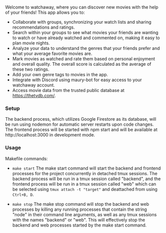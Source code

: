 Welcome to watchaway, where you can discover new movies with the help of your friends! This app allows you to:

- Collaborate with groups, synchronizing your watch lists and sharing recommendations and ratings.
- Search within your groups to see what movies your friends are wanting to watch or have already watched and commented on, making it easy to plan movie nights.
- Analyze your data to understand the genres that your friends prefer and what your average favorite movies are.
- Mark movies as watched and rate them based on personal enjoyment and overall quality. The overall score is calculated as the average of these two ratings.
- Add your own genre tags to movies in the app.
- Integrate with Discord using maury-bot for easy access to your watchaway account.
- Access movie data from the trusted public database at https://thetvdb.com/.


### Setup

The backend process, which utilizes Google Firestore as its database, will be run using nodemon for automatic server restarts upon code changes. The frontend process will be started with npm start and will be available at http://localhost:3000 in development mode.

### Usage
Makefile commands:

- `make start` 
The make start command will start the backend and frontend processes for the project concurrently in detached tmux sessions. The backend process will be run in a tmux session called "backend", and the frontend process will be run in a tmux session called "web" which can be selected using `tmux attach -t "target"` and deattached from using `Ctrl+B, D`. 

- `make stop`
The make stop command will stop the backend and web processes by killing any running processes that contain the string "node" in their command line arguments, as well as any tmux sessions with the names "backend" or "web". This will effectively stop the backend and web processes started by the make start command.
